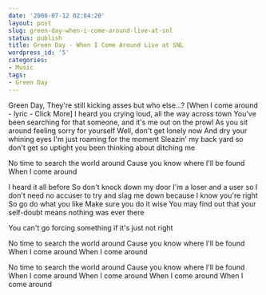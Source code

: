 ```yaml
---
date: '2008-07-12 02:04:20'
layout: post
slug: green-day-when-i-come-around-live-at-snl
status: publish
title: Green Day - When I Come Around Live at SNL
wordpress_id: '5'
categories:
- Music
tags:
- Green Day
---
```




Green Day, They're still kicking asses but who else...?
[When I come around - lyric - Click More]
I heard you crying loud,
all the way across town
You've been searching for that someone,
and it's me out on the prowl
As you sit around feeling sorry for yourself
Well, don't get lonely now
And dry your whining eyes
I'm just roaming for the moment
Sleazin' my back yard so don't get so uptight
you been thinking about ditching me

No time to search the world around
Cause you know where I'll be found
When I come around

I heard it all before
So don't knock down my door
I'm a loser and a user so I don't need no accuser
to try and slag me down because I know you're right
So go do what you like
Make sure you do it wise
You may find out that your self-doubt means nothing
was ever there

You can't go forcing something if it's just
not right

No time to search the world around
Cause you know where I'll be found
When I come around
When I come around

No time to search the world around
Cause you know where I'll be found
When I come around
When I come around
When I come around
When I come around
